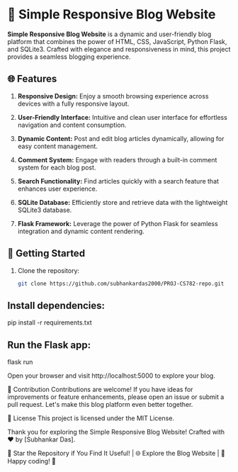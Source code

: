 # 📝 Simple Responsive Blog Website

**Simple Responsive Blog Website** is a dynamic and user-friendly blog platform that combines the power of HTML, CSS, JavaScript, Python Flask, and SQLite3. Crafted with elegance and responsiveness in mind, this project provides a seamless blogging experience.

## 🌐 Features

1. **Responsive Design:** Enjoy a smooth browsing experience across devices with a fully responsive layout.

2. **User-Friendly Interface:** Intuitive and clean user interface for effortless navigation and content consumption.

3. **Dynamic Content:** Post and edit blog articles dynamically, allowing for easy content management.

4. **Comment System:** Engage with readers through a built-in comment system for each blog post.

5. **Search Functionality:** Find articles quickly with a search feature that enhances user experience.

6. **SQLite Database:** Efficiently store and retrieve data with the lightweight SQLite3 database.

7. **Flask Framework:** Leverage the power of Python Flask for seamless integration and dynamic content rendering.

## 🚀 Getting Started

1. Clone the repository:
   ```bash
   git clone https://github.com/subhankardas2000/PROJ-CS782-repo.git


 ##  Install dependencies:
pip install -r requirements.txt

## Run the Flask app:
flask run

Open your browser and visit http://localhost:5000 to explore your blog.

🤝 Contribution
Contributions are welcome! If you have ideas for improvements or feature enhancements, please open an issue or submit a pull request. Let's make this blog platform even better together.

📄 License
This project is licensed under the MIT License.

Thank you for exploring the Simple Responsive Blog Website!
Crafted with ❤️ by [Subhankar Das].

🌟 Star the Repository if You Find It Useful! | 🌐 Explore the Blog Website | 🤖 Happy coding! 🚀



